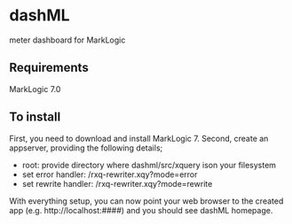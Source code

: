 dashML
======

meter dashboard for MarkLogic

Requirements
------------

MarkLogic 7.0


To install
----------

First, you need to download and install MarkLogic 7. Second, create an appserver, providing the following details;

* root: provide directory where dashml/src/xquery ison your filesystem
* set error handler: /rxq-rewriter.xqy?mode=error
* set rewrite handler: /rxq-rewriter.xqy?mode=rewrite

With everything setup, you can now point your web browser to the created app (e.g. http://localhost:####) and you should see dashML homepage.


